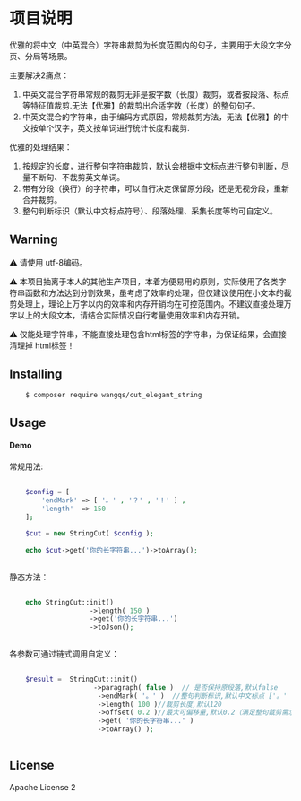 # 项目说明

优雅的将中文（中英混合）字符串裁剪为长度范围内的句子，主要用于大段文字分页、分局等场景。

主要解决2痛点：

1. 中英文混合字符串常规的裁剪无非是按字数（长度）裁剪，或者按段落、标点等特征值裁剪.无法【优雅】的裁剪出合适字数（长度）的整句句子。
2. 中英文混合的字符串，由于编码方式原因，常规裁剪方法，无法【优雅】的中文按单个汉字，英文按单词进行统计长度和裁剪.

优雅的处理结果：

1. 按规定的长度，进行整句字符串裁剪，默认会根据中文标点进行整句判断，尽量不断句、不裁剪英文单词。
2. 带有分段（换行）的字符串，可以自行决定保留原分段，还是无视分段，重新合并裁剪。
3. 整句判断标识（默认中文标点符号）、段落处理、采集长度等均可自定义。

## Warning

:warning: 请使用 utf-8编码。

:warning:
本项目抽离于本人的其他生产项目，本着方便易用的原则，实际使用了各类字符串函数和方法达到分割效果，虽考虑了效率的处理，但仅建议使用在小文本的截剪处理上，理论上万字以内的效率和内存开销均在可控范围内。不建议直接处理万字以上的大段文本，请结合实际情况自行考量使用效率和内存开销。

:warning: 仅能处理字符串，不能直接处理包含html标签的字符串，为保证结果，会直接清理掉 html标签！

## Installing

```sh
    $ composer require wangqs/cut_elegant_string
```

## Usage

#### Demo

常规用法:

```php
    
    $config = [
		'endMark' => [ '。' , '？' , '！' ] ,
		'length'  => 150
	];
	
	$cut = new StringCut( $config );
    
    echo $cut->get('你的长字符串...')->toArray();
    
``` 

静态方法：

```php
    
    echo StringCut::init()
                    ->length( 150 )
                    ->get('你的长字符串...')
                    ->toJson();
    
``` 

各参数可通过链式调用自定义：

```php
    
    $result =  StringCut::init()
	                 ->paragraph( false )  // 是否保持原段落,默认false
	                  ->endMark( '。' )  //整句判断标识,默认中文标点 ['。' , '？' , '！']
	                  ->length( 100 )//裁剪长度,默认120
	                  ->offset( 0.2 )//最大可偏移量,默认0.2（满足整句裁剪需求）
	                  ->get( '你的长字符串...' )
	                  ->toArray() );
    
``` 

## License

Apache License 2